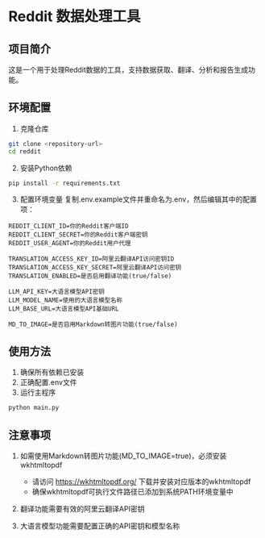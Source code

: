 # Reddit 数据处理工具

## 项目简介
这是一个用于处理Reddit数据的工具，支持数据获取、翻译、分析和报告生成功能。

## 环境配置

1. 克隆仓库
```bash
git clone <repository-url>
cd reddit
```

2. 安装Python依赖
```bash
pip install -r requirements.txt
```

3. 配置环境变量
复制.env.example文件并重命名为.env，然后编辑其中的配置项：
```
REDDIT_CLIENT_ID=你的Reddit客户端ID
REDDIT_CLIENT_SECRET=你的Reddit客户端密钥
REDDIT_USER_AGENT=你的Reddit用户代理

TRANSLATION_ACCESS_KEY_ID=阿里云翻译API访问密钥ID
TRANSLATION_ACCESS_KEY_SECRET=阿里云翻译API访问密钥
TRANSLATION_ENABLED=是否启用翻译功能(true/false)

LLM_API_KEY=大语言模型API密钥
LLM_MODEL_NAME=使用的大语言模型名称
LLM_BASE_URL=大语言模型API基础URL

MD_TO_IMAGE=是否启用Markdown转图片功能(true/false)
```

## 使用方法
1. 确保所有依赖已安装
2. 正确配置.env文件
3. 运行主程序
```bash
python main.py
```

## 注意事项
1. 如需使用Markdown转图片功能(MD_TO_IMAGE=true)，必须安装wkhtmltopdf
   - 请访问 https://wkhtmltopdf.org/ 下载并安装对应版本的wkhtmltopdf
   - 确保wkhtmltopdf可执行文件路径已添加到系统PATH环境变量中

2. 翻译功能需要有效的阿里云翻译API密钥

3. 大语言模型功能需要配置正确的API密钥和模型名称